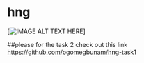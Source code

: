 # hng

[![IMAGE ALT TEXT HERE](https://j.gifs.com/k22yqN.gif)]

##please for the task 2 check out this link https://github.com/ogomegbunam/hng-task1
